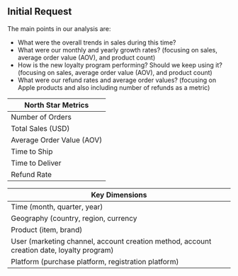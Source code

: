 ## Initial Request

The main points in our analysis are:
- What were the overall trends in sales during this time?
- What were our monthly and yearly growth rates? (focusing on sales, average order value (AOV), and product count)
- How is the new loyalty program performing? Should we keep using it? (focusing on sales, average order value (AOV), and product count)
- What were our refund rates and average order values? (focusing on Apple products and also including number of refunds as a metric)

| North Star Metrics  |
|---|
| Number of Orders |
| Total Sales (USD)  |
| Average Order Value (AOV) |
| Time to Ship |
| Time to Deliver |
| Refund Rate |

| Key Dimensions | 
|---|
| Time (month, quarter, year) |
|  Geography (country, region, currency |
| Product (item, brand) |
| User (marketing channel, account creation method, account creation date, loyalty program) |
| Platform (purchase platform, registration platform) |


